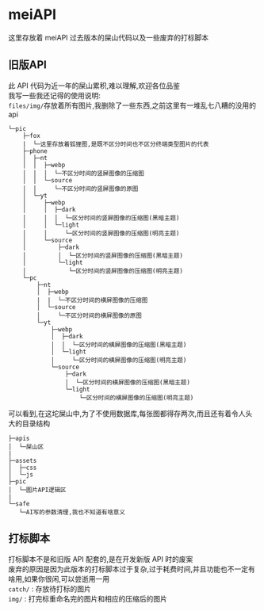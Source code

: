 # meiAPI
这里存放着 meiAPI 过去版本的屎山代码以及一些废弃的打标脚本

## 旧版API
此 API 代码为近一年的屎山累积,难以理解,欢迎各位品鉴     
我写一些我还记得的使用说明:     
`files/img/`存放着所有图片,我删除了一些东西,之前这里有一堆乱七八糟的没用的api       
```
└─pic
    ├─fox
    |  └─这里存放着狐狸图,是既不区分时间也不区分终端类型图片的代表
    ├─phone
    │  ├─nt
    │  │  ├─webp
    │  │  │  └─不区分时间的竖屏图像的压缩图
    │  │  └─source
    │  │     └─不区分时间的竖屏图像的原图
    │  └─yt
    │     ├─webp
    │     │  ├─dark
    │     │  │  └─区分时间的竖屏图像的压缩图(黑暗主题)
    │     │  └─light
    │     │     └─区分时间的竖屏图像的压缩图(明亮主题)
    │     └─source
    │         ├─dark
    │         │  └─区分时间的竖屏图像的压缩图(黑暗主题)
    │         └─light
    │            └─区分时间的竖屏图像的压缩图(明亮主题)
    └─pc
        ├─nt
        │  ├─webp
        |  |  └─不区分时间的横屏图像的压缩图
        │  └─source
        │     └─不区分时间的横屏图像的原图
        └─yt
            ├─webp
            │  ├─dark
            │  │  └─区分时间的横屏图像的压缩图(黑暗主题)
            │  └─light
            │     └─区分时间的横屏图像的压缩图(明亮主题)
            └─source
                ├─dark
                │  └─区分时间的横屏图像的压缩图(黑暗主题)
                └─light
                    └─区分时间的横屏图像的压缩图(明亮主题)
```
可以看到,在这坨屎山中,为了不使用数据库,每张图都得存两次,而且还有着令人头大的目录结构
```
├─apis
│  └─屎山区
|
├─assets
│  ├─css
│  └─js
├─pic
│  └─图片API逻辑区
|
└─safe
   └─AI写的参数清理,我也不知道有啥意义
```
## 打标脚本
打标脚本不是和旧版 API 配套的,是在开发新版 API 时的废案     
废弃的原因是因为此版本的打标脚本过于复杂,过于耗费时间,并且功能也不一定有啥用,如果你很闲,可以尝逝用一用      
`catch/` : 存放待打标的图片     
`img/` : 打完标重命名完的图片和相应的压缩后的图片
